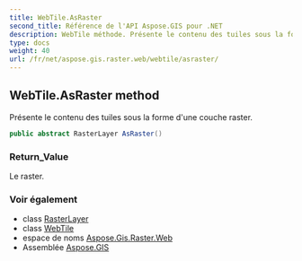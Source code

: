 ```yaml
---
title: WebTile.AsRaster
second_title: Référence de l'API Aspose.GIS pour .NET
description: WebTile méthode. Présente le contenu des tuiles sous la forme dune couche raster.
type: docs
weight: 40
url: /fr/net/aspose.gis.raster.web/webtile/asraster/
---
```

## WebTile.AsRaster method

Présente le contenu des tuiles sous la forme d'une couche raster.

```csharp
public abstract RasterLayer AsRaster()
```

### Return_Value

Le raster.

### Voir également

* class [RasterLayer](../../../aspose.gis.raster/rasterlayer/)
* class [WebTile](../)
* espace de noms [Aspose.Gis.Raster.Web](../../webtile/)
* Assemblée [Aspose.GIS](../../../)


